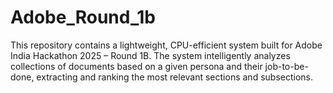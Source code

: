 # Adobe_Round_1b
This repository contains a lightweight, CPU-efficient system built for Adobe India Hackathon 2025 – Round 1B. The system intelligently analyzes collections of documents based on a given persona and their job-to-be-done, extracting and ranking the most relevant sections and subsections.
